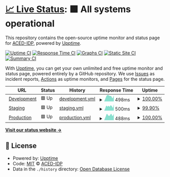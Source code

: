 # [📈 Live Status](https://ACED-IDP.github.io/status-monitor): <!--live status--> **🟩 All systems operational**

This repository contains the open-source uptime monitor and status page for [ACED-IDP](https://ACED-IDP.github.io/status-monitor), powered by [Upptime](https://github.com/upptime/upptime).

[![Uptime CI](https://github.com/ACED-IDP/status-monitor/workflows/Uptime%20CI/badge.svg)](https://github.com/ACED-IDP/status-monitor/actions?query=workflow%3A%22Uptime+CI%22)
[![Response Time CI](https://github.com/ACED-IDP/status-monitor/workflows/Response%20Time%20CI/badge.svg)](https://github.com/ACED-IDP/status-monitor/actions?query=workflow%3A%22Response+Time+CI%22)
[![Graphs CI](https://github.com/ACED-IDP/status-monitor/workflows/Graphs%20CI/badge.svg)](https://github.com/ACED-IDP/status-monitor/actions?query=workflow%3A%22Graphs+CI%22)
[![Static Site CI](https://github.com/ACED-IDP/status-monitor/workflows/Static%20Site%20CI/badge.svg)](https://github.com/ACED-IDP/status-monitor/actions?query=workflow%3A%22Static+Site+CI%22)
[![Summary CI](https://github.com/ACED-IDP/status-monitor/workflows/Summary%20CI/badge.svg)](https://github.com/ACED-IDP/status-monitor/actions?query=workflow%3A%22Summary+CI%22)

With [Upptime](https://upptime.js.org), you can get your own unlimited and free uptime monitor and status page, powered entirely by a GitHub repository. We use [Issues](https://github.com/ACED-IDP/status-monitor/issues) as incident reports, [Actions](https://github.com/ACED-IDP/status-monitor/actions) as uptime monitors, and [Pages](https://ACED-IDP.github.io/status-monitor) for the status page.

<!--start: status pages-->
<!-- This summary is generated by Upptime (https://github.com/upptime/upptime) -->
<!-- Do not edit this manually, your changes will be overwritten -->
<!-- prettier-ignore -->
| URL | Status | History | Response Time | Uptime |
| --- | ------ | ------- | ------------- | ------ |
| <img alt="" src="https://development.aced-idp.org/src/img/favicon.ico" height="13"> [Development](https://development.aced-idp.org) | 🟩 Up | [development.yml](https://github.com/ACED-IDP/status-monitor/commits/HEAD/history/development.yml) | <details><summary><img alt="Response time graph" src="./graphs/development/response-time-week.png" height="20"> 498ms</summary><br><a href="https://ACED-IDP.github.io/status-monitor/history/development"><img alt="Response time 541" src="https://img.shields.io/endpoint?url=https%3A%2F%2Fraw.githubusercontent.com%2FACED-IDP%2Fstatus-monitor%2FHEAD%2Fapi%2Fdevelopment%2Fresponse-time.json"></a><br><a href="https://ACED-IDP.github.io/status-monitor/history/development"><img alt="24-hour response time 499" src="https://img.shields.io/endpoint?url=https%3A%2F%2Fraw.githubusercontent.com%2FACED-IDP%2Fstatus-monitor%2FHEAD%2Fapi%2Fdevelopment%2Fresponse-time-day.json"></a><br><a href="https://ACED-IDP.github.io/status-monitor/history/development"><img alt="7-day response time 498" src="https://img.shields.io/endpoint?url=https%3A%2F%2Fraw.githubusercontent.com%2FACED-IDP%2Fstatus-monitor%2FHEAD%2Fapi%2Fdevelopment%2Fresponse-time-week.json"></a><br><a href="https://ACED-IDP.github.io/status-monitor/history/development"><img alt="30-day response time 600" src="https://img.shields.io/endpoint?url=https%3A%2F%2Fraw.githubusercontent.com%2FACED-IDP%2Fstatus-monitor%2FHEAD%2Fapi%2Fdevelopment%2Fresponse-time-month.json"></a><br><a href="https://ACED-IDP.github.io/status-monitor/history/development"><img alt="1-year response time 541" src="https://img.shields.io/endpoint?url=https%3A%2F%2Fraw.githubusercontent.com%2FACED-IDP%2Fstatus-monitor%2FHEAD%2Fapi%2Fdevelopment%2Fresponse-time-year.json"></a></details> | <details><summary><a href="https://ACED-IDP.github.io/status-monitor/history/development">100.00%</a></summary><a href="https://ACED-IDP.github.io/status-monitor/history/development"><img alt="All-time uptime 99.84%" src="https://img.shields.io/endpoint?url=https%3A%2F%2Fraw.githubusercontent.com%2FACED-IDP%2Fstatus-monitor%2FHEAD%2Fapi%2Fdevelopment%2Fuptime.json"></a><br><a href="https://ACED-IDP.github.io/status-monitor/history/development"><img alt="24-hour uptime 100.00%" src="https://img.shields.io/endpoint?url=https%3A%2F%2Fraw.githubusercontent.com%2FACED-IDP%2Fstatus-monitor%2FHEAD%2Fapi%2Fdevelopment%2Fuptime-day.json"></a><br><a href="https://ACED-IDP.github.io/status-monitor/history/development"><img alt="7-day uptime 100.00%" src="https://img.shields.io/endpoint?url=https%3A%2F%2Fraw.githubusercontent.com%2FACED-IDP%2Fstatus-monitor%2FHEAD%2Fapi%2Fdevelopment%2Fuptime-week.json"></a><br><a href="https://ACED-IDP.github.io/status-monitor/history/development"><img alt="30-day uptime 100.00%" src="https://img.shields.io/endpoint?url=https%3A%2F%2Fraw.githubusercontent.com%2FACED-IDP%2Fstatus-monitor%2FHEAD%2Fapi%2Fdevelopment%2Fuptime-month.json"></a><br><a href="https://ACED-IDP.github.io/status-monitor/history/development"><img alt="1-year uptime 99.84%" src="https://img.shields.io/endpoint?url=https%3A%2F%2Fraw.githubusercontent.com%2FACED-IDP%2Fstatus-monitor%2FHEAD%2Fapi%2Fdevelopment%2Fuptime-year.json"></a></details>
| <img alt="" src="https://icons.duckduckgo.com/ip3/staging.aced-idp.org.ico" height="13"> [Staging](https://staging.aced-idp.org) | 🟩 Up | [staging.yml](https://github.com/ACED-IDP/status-monitor/commits/HEAD/history/staging.yml) | <details><summary><img alt="Response time graph" src="./graphs/staging/response-time-week.png" height="20"> 500ms</summary><br><a href="https://ACED-IDP.github.io/status-monitor/history/staging"><img alt="Response time 392" src="https://img.shields.io/endpoint?url=https%3A%2F%2Fraw.githubusercontent.com%2FACED-IDP%2Fstatus-monitor%2FHEAD%2Fapi%2Fstaging%2Fresponse-time.json"></a><br><a href="https://ACED-IDP.github.io/status-monitor/history/staging"><img alt="24-hour response time 558" src="https://img.shields.io/endpoint?url=https%3A%2F%2Fraw.githubusercontent.com%2FACED-IDP%2Fstatus-monitor%2FHEAD%2Fapi%2Fstaging%2Fresponse-time-day.json"></a><br><a href="https://ACED-IDP.github.io/status-monitor/history/staging"><img alt="7-day response time 500" src="https://img.shields.io/endpoint?url=https%3A%2F%2Fraw.githubusercontent.com%2FACED-IDP%2Fstatus-monitor%2FHEAD%2Fapi%2Fstaging%2Fresponse-time-week.json"></a><br><a href="https://ACED-IDP.github.io/status-monitor/history/staging"><img alt="30-day response time 425" src="https://img.shields.io/endpoint?url=https%3A%2F%2Fraw.githubusercontent.com%2FACED-IDP%2Fstatus-monitor%2FHEAD%2Fapi%2Fstaging%2Fresponse-time-month.json"></a><br><a href="https://ACED-IDP.github.io/status-monitor/history/staging"><img alt="1-year response time 392" src="https://img.shields.io/endpoint?url=https%3A%2F%2Fraw.githubusercontent.com%2FACED-IDP%2Fstatus-monitor%2FHEAD%2Fapi%2Fstaging%2Fresponse-time-year.json"></a></details> | <details><summary><a href="https://ACED-IDP.github.io/status-monitor/history/staging">99.90%</a></summary><a href="https://ACED-IDP.github.io/status-monitor/history/staging"><img alt="All-time uptime 99.97%" src="https://img.shields.io/endpoint?url=https%3A%2F%2Fraw.githubusercontent.com%2FACED-IDP%2Fstatus-monitor%2FHEAD%2Fapi%2Fstaging%2Fuptime.json"></a><br><a href="https://ACED-IDP.github.io/status-monitor/history/staging"><img alt="24-hour uptime 100.00%" src="https://img.shields.io/endpoint?url=https%3A%2F%2Fraw.githubusercontent.com%2FACED-IDP%2Fstatus-monitor%2FHEAD%2Fapi%2Fstaging%2Fuptime-day.json"></a><br><a href="https://ACED-IDP.github.io/status-monitor/history/staging"><img alt="7-day uptime 99.90%" src="https://img.shields.io/endpoint?url=https%3A%2F%2Fraw.githubusercontent.com%2FACED-IDP%2Fstatus-monitor%2FHEAD%2Fapi%2Fstaging%2Fuptime-week.json"></a><br><a href="https://ACED-IDP.github.io/status-monitor/history/staging"><img alt="30-day uptime 99.96%" src="https://img.shields.io/endpoint?url=https%3A%2F%2Fraw.githubusercontent.com%2FACED-IDP%2Fstatus-monitor%2FHEAD%2Fapi%2Fstaging%2Fuptime-month.json"></a><br><a href="https://ACED-IDP.github.io/status-monitor/history/staging"><img alt="1-year uptime 99.97%" src="https://img.shields.io/endpoint?url=https%3A%2F%2Fraw.githubusercontent.com%2FACED-IDP%2Fstatus-monitor%2FHEAD%2Fapi%2Fstaging%2Fuptime-year.json"></a></details>
| <img alt="" src="https://icons.duckduckgo.com/ip3/aced-idp.org.ico" height="13"> [Production](https://aced-idp.org) | 🟩 Up | [production.yml](https://github.com/ACED-IDP/status-monitor/commits/HEAD/history/production.yml) | <details><summary><img alt="Response time graph" src="./graphs/production/response-time-week.png" height="20"> 488ms</summary><br><a href="https://ACED-IDP.github.io/status-monitor/history/production"><img alt="Response time 380" src="https://img.shields.io/endpoint?url=https%3A%2F%2Fraw.githubusercontent.com%2FACED-IDP%2Fstatus-monitor%2FHEAD%2Fapi%2Fproduction%2Fresponse-time.json"></a><br><a href="https://ACED-IDP.github.io/status-monitor/history/production"><img alt="24-hour response time 434" src="https://img.shields.io/endpoint?url=https%3A%2F%2Fraw.githubusercontent.com%2FACED-IDP%2Fstatus-monitor%2FHEAD%2Fapi%2Fproduction%2Fresponse-time-day.json"></a><br><a href="https://ACED-IDP.github.io/status-monitor/history/production"><img alt="7-day response time 488" src="https://img.shields.io/endpoint?url=https%3A%2F%2Fraw.githubusercontent.com%2FACED-IDP%2Fstatus-monitor%2FHEAD%2Fapi%2Fproduction%2Fresponse-time-week.json"></a><br><a href="https://ACED-IDP.github.io/status-monitor/history/production"><img alt="30-day response time 418" src="https://img.shields.io/endpoint?url=https%3A%2F%2Fraw.githubusercontent.com%2FACED-IDP%2Fstatus-monitor%2FHEAD%2Fapi%2Fproduction%2Fresponse-time-month.json"></a><br><a href="https://ACED-IDP.github.io/status-monitor/history/production"><img alt="1-year response time 380" src="https://img.shields.io/endpoint?url=https%3A%2F%2Fraw.githubusercontent.com%2FACED-IDP%2Fstatus-monitor%2FHEAD%2Fapi%2Fproduction%2Fresponse-time-year.json"></a></details> | <details><summary><a href="https://ACED-IDP.github.io/status-monitor/history/production">100.00%</a></summary><a href="https://ACED-IDP.github.io/status-monitor/history/production"><img alt="All-time uptime 99.28%" src="https://img.shields.io/endpoint?url=https%3A%2F%2Fraw.githubusercontent.com%2FACED-IDP%2Fstatus-monitor%2FHEAD%2Fapi%2Fproduction%2Fuptime.json"></a><br><a href="https://ACED-IDP.github.io/status-monitor/history/production"><img alt="24-hour uptime 100.00%" src="https://img.shields.io/endpoint?url=https%3A%2F%2Fraw.githubusercontent.com%2FACED-IDP%2Fstatus-monitor%2FHEAD%2Fapi%2Fproduction%2Fuptime-day.json"></a><br><a href="https://ACED-IDP.github.io/status-monitor/history/production"><img alt="7-day uptime 100.00%" src="https://img.shields.io/endpoint?url=https%3A%2F%2Fraw.githubusercontent.com%2FACED-IDP%2Fstatus-monitor%2FHEAD%2Fapi%2Fproduction%2Fuptime-week.json"></a><br><a href="https://ACED-IDP.github.io/status-monitor/history/production"><img alt="30-day uptime 100.00%" src="https://img.shields.io/endpoint?url=https%3A%2F%2Fraw.githubusercontent.com%2FACED-IDP%2Fstatus-monitor%2FHEAD%2Fapi%2Fproduction%2Fuptime-month.json"></a><br><a href="https://ACED-IDP.github.io/status-monitor/history/production"><img alt="1-year uptime 99.28%" src="https://img.shields.io/endpoint?url=https%3A%2F%2Fraw.githubusercontent.com%2FACED-IDP%2Fstatus-monitor%2FHEAD%2Fapi%2Fproduction%2Fuptime-year.json"></a></details>

<!--end: status pages-->

[**Visit our status website →**](https://ACED-IDP.github.io/status-monitor)

## 📄 License

- Powered by: [Upptime](https://github.com/upptime/upptime)
- Code: [MIT](./LICENSE) © [ACED-IDP](https://ACED-IDP.github.io/status-monitor)
- Data in the `./history` directory: [Open Database License](https://opendatacommons.org/licenses/odbl/1-0/)
